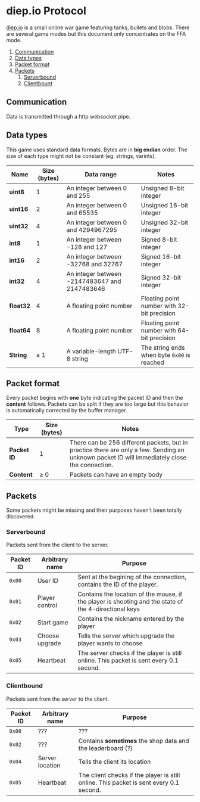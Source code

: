 # diep.io Protocol

[diep.io](http://diep.io) is a small online war game featuring tanks, bullets and blobs. There are several game modes but this document only concentrates on the FFA mode.

1. [Communication](#communication)
1. [Data types](#data-types)
1. [Packet format](#packet-format)
1. [Packets](#packets)
   1. [Serverbound](#serverbound)
   1. [Clientbount](#clientbound)

## Communication

Data is transmitted through a http websocket pipe. 

## Data types

This game uses standard data formats. Bytes are in **big endian** order. The size of each type might not be constant (eg. strings, varints).

Name | Size (bytes) | Data range | Notes
--- | --- | --- | ---
**uint8** | 1 | An integer between 0 and 255 | Unsigned 8-bit integer
**uint16** | 2 | An integer between 0 and 65535 | Unsigned 16-bit integer
**uint32** | 4 | An integer between 0 and 4294967295 | Unsigned 32-bit integer
**int8** | 1 | An integer between -128 and 127 | Signed 8-bit integer
**int16** | 2 | An integer between -32768 and 32767 | Signed 16-bit integer
**int32** | 4 | An integer between -2147483647 and 2147483646 | Signed 32-bit integer
**float32** | 4 | A floating point number | Floating point number with 32-bit precision
**float64** | 8 | A floating point number | Floating point number with 64-bit precision
**String** | ≥ 1 | A variable-length UTF-8 string | The string ends when byte `0x00` is reached

## Packet format

Every packet begins with **one** byte indicating the packet ID and then the **content** follows. Packets can be split if they are too large but this behavior is automatically corrected by the buffer manager.

Type | Size (bytes) | Notes
--- | --- | ---
**Packet ID** | 1 | There can be 256 different packets, but in practice there are only a few. Sending an unknown packet ID will immediately close the connection.
**Content** | ≥ 0 | Packets can have an empty body

## Packets

Some packets might be missing and their purposes haven't been totally discovered.

### Serverbound
Packets sent from the client to the server.

Packet ID | Arbitrary name | Purpose
--- | --- | ---
`0x00` | User ID | Sent at the begining of the connection, contains the ID of the player.
`0x01` | Player control | Contains the location of the mouse, if the player is shooting and the state of the 4-directional keys
`0x02` | Start game | Contains the nickname entered by the player
`0x03` | Choose upgrade | Tells the server which upgrade the player wants to choose
`0x05` | Heartbeat | The server checks if the player is still online. This packet is sent every 0.1 second.

### Clientbound
Packets sent from the server to the client.

Packet ID | Arbitrary name | Purpose
--- | --- | ---
`0x00` | ??? | ???
`0x02` | ??? | Contains **sometimes** the shop data and the leaderboard (?)
`0x04` | Server location | Tells the client its location
`0x05` | Heartbeat | The client checks if the player is still online. This packet is sent every 0.1 second.
